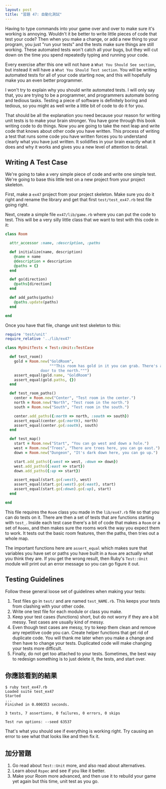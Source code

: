 ```yaml
---
layout: post
title: "習題 47: 自動化測試"
---
```


Having to type commands into your game over and over to make sure it's working is annoying. Wouldn't it be better to write little pieces of code that test your code? Then when you make a change, or add a new thing to your program, you just "run your tests" and the tests make sure things are still working. These automated tests won't catch all your bugs, but they will cut down on the time you spend repeatedly typing and running your code.

Every exercise after this one will not have a `What You Should See section`, but instead it will have a `What You Should Test section`. You will be writing automated tests for all of your code starting now, and this will hopefully make you an even better programmer.

I won't try to explain why you should write automated tests. I will only say that, you are trying to be a programmer, and programmers automate boring and tedious tasks. Testing a piece of software is definitely boring and tedious, so you might as well write a little bit of code to do it for you.

That should be all the explanation you need because your reason for writing unit tests is to make your brain stronger. You have gone through this book writing code to do things. Now you are going to take the next leap and write code that knows about other code you have written. This process of writing a test that runs some code you have written forces you to understand clearly what you have just written. It solidifies in your brain exactly what it does and why it works and gives you a new level of attention to detail.

## Writing A Test Case
We're going to take a very simple piece of code and write one simple test. We're going to base this little test on a new project from your project skeleton.

First, make a `ex47` project from your project skeleton. Make sure you do it right and rename the library and get that first `test/test_ex47.rb` test file going right.

Next, create a simple file `ex47/lib/game.rb` where you can put the code to test. This will be a very silly little class that we want to test with this code in it:

```ruby
class Room

  attr_accessor :name, :description, :paths

  def initialize(name, description)
    @name = name
    @description = description
    @paths = {}
  end

  def go(direction)
    @paths[direction]
  end

  def add_paths(paths)
    @paths.update(paths)
  end

end
```

Once you have that file, change unit test skeleton to this:

```ruby
require 'test/unit'
require_relative '../lib/ex47'

class MyUnitTests < Test::Unit::TestCase

  def test_room()
    gold = Room.new("GoldRoom", 
                    """This room has gold in it you can grab. There's a
                door to the north.""")
    assert_equal(gold.name, "GoldRoom")
    assert_equal(gold.paths, {})
  end

  def test_room_paths()
    center = Room.new("Center", "Test room in the center.")
    north = Room.new("North", "Test room in the north.")
    south = Room.new("South", "Test room in the south.")

    center.add_paths({:north => north, :south => south})
    assert_equal(center.go(:north), north)
    assert_equal(center.go(:south), south)
  end

  def test_map()
    start = Room.new("Start", "You can go west and down a hole.")
    west = Room.new("Trees", "There are trees here, you can go east.")
    down = Room.new("Dungeon", "It's dark down here, you can go up.")

    start.add_paths({:west => west, :down => down})
    west.add_paths({:east => start})
    down.add_paths({:up => start})

    assert_equal(start.go(:west), west)
    assert_equal(start.go(:west).go(:east), start)
    assert_equal(start.go(:down).go(:up), start)
  end

end
```

This file requires the `Room` class you made in the `lib/ex47.rb` file so that you can do tests on it. There are then a set of tests that are functions starting with `test_`. Inside each test case there's a bit of code that makes a `Room` or a set of `Rooms`, and then makes sure the rooms work the way you expect them to work. It tests out the basic room features, then the paths, then tries out a whole map.

The important functions here are `assert_equal` which makes sure that variables you have set or paths you have built in a `Room` are actually what you think they are. If you get the wrong result, then Ruby's `Test::Unit` module will print out an error message so you can go figure it out.

## Testing Guidelines
Follow these general loose set of guidelines when making your tests:

1. Test files go in `test/` and are named `test_NAME.rb`. This keeps your tests from clashing with your other code.
2. Write one test file for each module or class you make.
3. Keep your test cases (functions) short, but do not worry if they are a bit messy. Test cases are usually kind of messy.
4. Even though test cases are messy, try to keep them clean and remove any repetitive code you can. Create helper functions that get rid of duplicate code. You will thank me later when you make a change and then have to change your tests. Duplicated code will make changing your tests more difficult.
5. Finally, do not get too attached to your tests. Sometimes, the best way to redesign something is to just delete it, the tests, and start over.

## 你應該看到的結果
    $ ruby test_ex47.rb 
    Loaded suite test_ex47
    Started
    ...
    Finished in 0.000353 seconds.
    
    3 tests, 7 assertions, 0 failures, 0 errors, 0 skips
    
    Test run options: --seed 63537

That's what you should see if everything is working right. Try causing an error to see what that looks like and then fix it.

## 加分習題
1. Go read about `Test::Unit` more, and also read about alternatives.
2. Learn about `Rspec` and see if you like it better.
3. Make your Room more advanced, and then use it to rebuild your game yet again but this time, unit test as you go.
